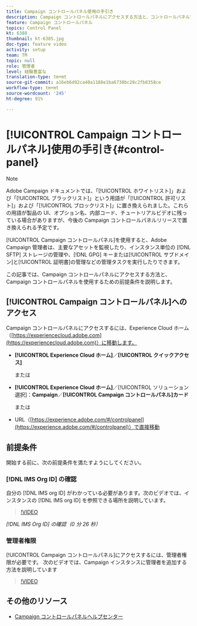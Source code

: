 ```yaml
---
title: Campaign コントロールパネル使用の手引き
description: Campaign コントロールパネルにアクセスする方法と、コントロールパネルで作業するための前提条件を説明します。
feature: Campaign コントロールパネル
topics: Control Panel
kt: 6388
thumbnail: kt-6385.jpg
doc-type: feature video
activity: setup
team: TM
topic: null
role: 管理者
level: 経験豊富な
translation-type: tm+mt
source-git-commit: a16eb6d92ca40a1188e1ba6730bc28c2fb8358ce
workflow-type: tm+mt
source-wordcount: '245'
ht-degree: 91%

---
```



# [!UICONTROL Campaign コントロールパネル]使用の手引き{#control-panel}

>[!NOTE]
>
>Adobe Campaign ドキュメントでは、「[!UICONTROL ホワイトリスト]」および「[!UICONTROL ブラックリスト]」という用語が「[!UICONTROL 許可リスト]」および「[!UICONTROL ブロックリスト]」に置き換えられました。これらの用語が製品の UI、オプション名、内部コード、チュートリアルビデオに残っている場合がありますが、今後の Campaign コントロールパネルリリースで置き換えられる予定です。

[!UICONTROL Campaign コントロールパネル]を使用すると、Adobe Campaign 管理者は、主要なアセットを監視したり、インスタンス単位の [!DNL SFTP] ストレージの管理や、[!DNL GPG] キーまたは[!UICONTROL サブドメイン]と[!UICONTROL 証明書]の管理などの管理タスクを実行したりできます。

この記事では、Campaign コントロールパネルにアクセスする方法と、Campaign コントロールパネルを使用するための前提条件を説明します。

## [!UICONTROL Campaign コントロールパネル]へのアクセス

Campaign コントロールパネルにアクセスするには、Experience Cloud ホーム（[https://experiencecloud.adobe.com](https://experiencecloud.adobe.com)）に移動します。

* **[!UICONTROL Experience Cloud ホーム]**／**[!UICONTROL クイックアクセス]**

   または
* **[!UICONTROL Experience Cloud ホーム]**／[!UICONTROL ソリューション選択]：**Campaign**／**[!UICONTROL Campaign コントロールパネル]カード**

   または

* URL（[https://experience.adobe.com/#/controlpanel](https://experience.adobe.com/#/controlpanel)）で直接移動

## 前提条件

開始する前に、次の前提条件を満たすようにしてください。

### [!DNL IMS Org ID] の確認

自分の [!DNL IMS org ID] がわかっている必要があります。次のビデオでは、インスタンスの [!DNL IMS org ID] を参照できる場所を説明しています。

>[!VIDEO](https://video.tv.adobe.com/v/27183?quality=12)

*[!DNL IMS Org ID] の確認（0 分 26 秒）*

### 管理者権限

[!UICONTROL Campaign コントロールパネル]にアクセスするには、管理者権限が必要です。
次のビデオでは、Campaign インスタンスに管理者を追加する方法を説明しています

>[!VIDEO](https://video.tv.adobe.com/v/27147?quality=12)

## その他のリソース

* [Campaign コントロールパネルヘルプセンター](https://docs.adobe.com/content/help/ja-JP/control-panel/using/control-panel-home.html)

